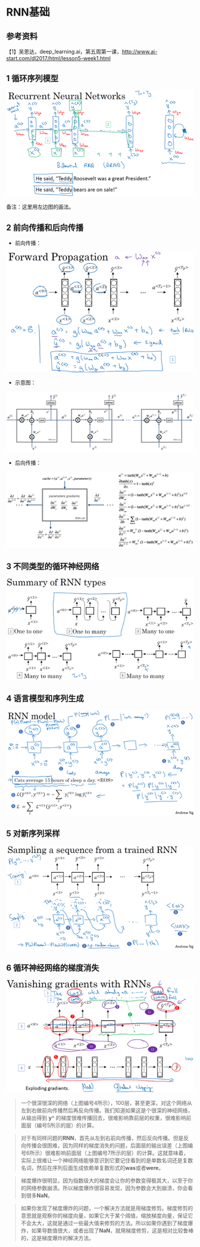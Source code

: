 # RNN基础

## 参考资料

【1】吴恩达，deep_learning.ai，第五周第一课，http://www.ai-start.com/dl2017/html/lesson5-week1.html



## 1 循环序列模型

![3.1_RNN](./pic/3.1/3.1_RNN.png)

备注：这里用左边图的画法。



## 2 前向传播和后向传播

* 前向传播：

![3.1_Forward_Propagation](./pic/3.1/3.1_Forward_Propagation.png)

* 示意图：

![3.1_rnn-f](./pic/3.1/3.1_rnn-f.png)

* 后向传播：

![3.1_rnn_cell_backprop](./pic/3.1/3.1_rnn_cell_backprop.png)



## 3 不同类型的循环神经网络

![3.1_Different_types_of_RNNs](./pic/3.1/3.1_Different_types_of_RNNs.png)



## 4 语言模型和序列生成

![3.1_sequence_generation](./pic/3.1/3.1_sequence_generation.png)



## 5 对新序列采样

![3.1_Sampling_novel_sequences](./pic/3.1/3.1_Sampling_novel_sequences.png)



## 6 循环神经网络的梯度消失

![3.1_Vanishing_gradients_with_RNNs](./pic/3.1/3.1_Vanishing_gradients_with_RNNs.png)

> 一个很深很深的网络（上图编号4所示），100层，甚至更深，对这个网络从左到右做前向传播然后再反向传播。我们知道如果这是个很深的神经网络，从输出得到 **y^** 的梯度很难传播回去，很难影响靠前层的权重，很难影响前面层（编号5所示的层）的计算。
>

> 对于有同样问题的**RNN**，首先从左到右前向传播，然后反向传播。但是反向传播会很困难，因为同样的梯度消失的问题，后面层的输出误差（上图编号6所示）很难影响前面层（上图编号7所示的层）的计算。这就意味着，实际上很难让一个神经网络能够意识到它要记住看到的是单数名词还是复数名词，然后在序列后面生成依赖单复数形式的**was**或者**were**。
>

> 梯度爆炸很明显，因为指数级大的梯度会让你的参数变得极其大，以至于你的网络参数崩溃。所以梯度爆炸很容易发现，因为参数会大到崩溃，你会看到很多**NaN**。

> 如果你发现了梯度爆炸的问题，一个解决方法就是用梯度修剪。梯度修剪的意思就是观察你的梯度向量，如果它大于某个阈值，缩放梯度向量，保证它不会太大，这就是通过一些最大值来修剪的方法。所以如果你遇到了梯度爆炸，如果导数值很大，或者出现了**NaN**，就用梯度修剪，这是相对比较鲁棒的，这是梯度爆炸的解决方法。
